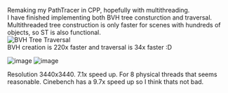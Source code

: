 Remaking my PathTracer in CPP, hopefully with multithreading.  
I have finished implementing both BVH tree consturction and traversal. Multithreaded tree construction is only faster for scenes with hundreds of objects, so ST is also functional.  
![BVH Tree Traversal](https://github.com/user-attachments/assets/e06606b0-830a-4ddc-aae1-cfbb3a9738b1)  
BVH creation is 220x faster and traversal is 34x faster :D

![image](https://github.com/user-attachments/assets/5cf3b88a-d116-4c41-ab02-28f2350935b9)  ![image](https://github.com/user-attachments/assets/ffe135d3-11b4-48a5-b6d7-b6b72e6a7684)

Resolution 3440x3440. 7.1x speed up. For 8 physical threads that seems reasonable.
Cinebench has a 9.7x speed up so I think thats not bad.
